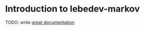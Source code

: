 # Introduction to lebedev-markov

TODO: write [great documentation](http://jacobian.org/writing/what-to-write/)
